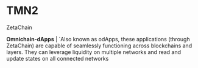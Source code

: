 # TMN2
ZetaChain

**Omnichain-dApps** | `Also known as odApps, these applications (through ZetaChain) are capable of seamlessly functioning across blockchains and layers. They can leverage liquidity on multiple networks and read and update states on all connected networks
